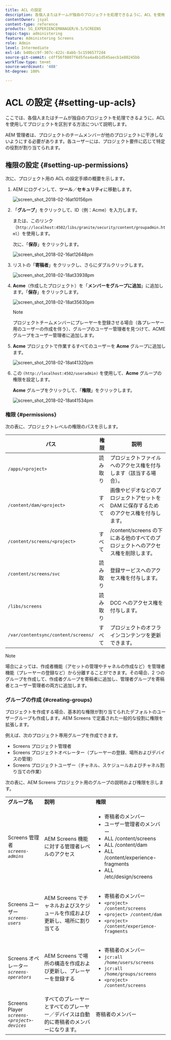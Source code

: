 ```yaml
---
title: ACL の設定
description: 各個人またはチームが独自のプロジェクトを処理できるように、ACL を使用してプロジェクトを区別する方法について説明します。
contentOwner: jsyal
content-type: reference
products: SG_EXPERIENCEMANAGER/6.5/SCREENS
topic-tags: administering
feature: Administering Screens
role: Admin
level: Intermediate
exl-id: b40bcc9f-307c-422c-8abb-5c15965772d4
source-git-commit: cdff56f0807f6d5fea4a4b1d545aecb1e80245bb
workflow-type: tm+mt
source-wordcount: '488'
ht-degree: 100%

---
```


# ACL の設定 {#setting-up-acls}

ここでは、各個人またはチームが独自のプロジェクトを処理できるように、ACL を使用してプロジェクトを区別する方法について説明します。

AEM 管理者は、プロジェクトのチームメンバーが他のプロジェクトに干渉しないようにする必要があります。各ユーザーには、プロジェクト要件に応じて特定の役割が割り当てられます。

## 権限の設定 {#setting-up-permissions}

次に、プロジェクト用の ACL の設定手順の概要を示します。

1. AEM にログインして、**ツール**／**セキュリティ**&#x200B;に移動します。

   ![screen_shot_2018-02-16at10156pm](assets/screen_shot_2018-02-16at10156pm.png)

1. 「**グループ**」をクリックして、ID（例：Acme）を入力します。

   または、このリンク（`http://localhost:4502/libs/granite/security/content/groupadmin.html`）を使用します。

   次に、「**保存**」をクリックします。

   ![screen_shot_2018-02-16at12648pm](assets/screen_shot_2018-02-16at12648pm.png)

1. リストの「**寄稿者**」をクリックし、さらにダブルクリックします。

   ![screen_shot_2018-02-18at33938pm](assets/screen_shot_2018-02-18at33938pm.png)

1. **Acme**（作成したプロジェクト）を「**メンバーをグループに追加**」に追加します。「**保存**」をクリックします。

   ![screen_shot_2018-02-18at35630pm](assets/screen_shot_2018-02-18at35630pm.png)

   >[!NOTE]
   >
   >プロジェクトチームメンバーにプレーヤーを登録させる場合（各プレーヤー用のユーザーの作成を伴う）、グループのユーザー管理者を見つけて、ACME グループをユーザー管理者に追加します。

1. **Acme** プロジェクトで作業するすべてのユーザーを **Acme** グループに追加します。

   ![screen_shot_2018-02-18at41320pm](assets/screen_shot_2018-02-18at41320pm.png)

1. この `(http://localhost:4502/useradmin)` を使用して、**Acme** グループの権限を設定します。

   **Acme** グループをクリックして、「**権限**」をクリックします。

   ![screen_shot_2018-02-18at41534pm](assets/screen_shot_2018-02-18at41534pm.png)

### 権限 {#permissions}

次の表に、プロジェクトレベルの権限のパスを示します。

| **パス** | **権限** | **説明** |
|---|---|---|
| `/apps/<project>` | 読み取り | プロジェクトファイルへのアクセス権を付与します（該当する場合）。 |
| `/content/dam/<project>` | すべて | 画像やビデオなどのプロジェクトアセットを DAM に保存するためのアクセス権を付与します。 |
| `/content/screens/<project>` | すべて | /content/screens の下にある他のすべてのプロジェクトへのアクセス権を削除します。 |
| `/content/screens/svc` | 読み取り | 登録サービスへのアクセス権を付与します。 |
| `/libs/screens` | 読み取り | DCC へのアクセス権を付与します。 |
| `/var/contentsync/content/screens/` | すべて | プロジェクトのオフラインコンテンツを更新できます。 |

>[!NOTE]
>
>場合によっては、作成者機能（アセットの管理やチャネルの作成など）を管理者機能（プレーヤーの登録など）から分離することができます。その場合、2 つのグループを作成して、作成者グループを寄稿者に追加し、管理者グループを寄稿者とユーザー管理者の両方に追加します。

### グループの作成 {#creating-groups}

プロジェクトを作成する場合、基本的な権限が割り当てられたデフォルトのユーザーグループも作成します。AEM Screens で定義された一般的な役割に権限を拡張します。

例えば、次のプロジェクト専用グループを作成できます。

* Screens プロジェクト管理者
* Screens プロジェクトオペレーター（プレーヤーの登録、場所およびデバイスの管理）
* Screens プロジェクトユーザー（チャネル、スケジュールおよびチャネル割り当ての作業）

次の表に、AEM Screens プロジェクト用のグループの説明および権限を示します。

<table>
 <tbody>
  <tr>
   <td><strong>グループ名</strong></td>
   <td><strong>説明</strong></td>
   <td><strong>権限</strong></td>
  </tr>
  <tr>
   <td>Screens 管理者<br /> <em><code>screens-admins</code></em></td>
   <td>AEM Screens 機能に対する管理者レベルのアクセス</td>
   <td>
    <ul>
     <li>寄稿者のメンバー</li>
     <li>ユーザー管理者のメンバー</li>
     <li>ALL /content/screens</li>
     <li>ALL /content/dam</li>
     <li>ALL /content/experience-fragments</li>
     <li>ALL /etc/design/screens</li>
    </ul> </td>
  </tr>
  <tr>
   <td>Screens ユーザー<br /> <em><code>screens-users</code></em></td>
   <td>AEM Screens でチャネルおよびスケジュールを作成および更新し、場所に割り当てる</td>
   <td>
    <ul>
     <li>寄稿者のメンバー</li>
     <li><code>&lt;project&gt; /content/screens</code></li>
     <li><code>&lt;project&gt; /content/dam</code></li>
     <li><code>&lt;project&gt; /content/experience-fragments</code></li>
    </ul> </td>
  </tr>
  <tr>
   <td>Screens オペレーター<br /> <em><code>screens-operators</code></em></td>
   <td>AEM Screens で場所の構造を作成および更新し、プレーヤーを登録する</td>
   <td>
    <ul>
     <li>寄稿者のメンバー</li>
     <li><code>jcr:all /home/users/screens</code></li>
     <li><code>jcr:all /home/groups/screens</code></li>
     <li><code>&lt;project&gt; /content/screens</code></li>
    </ul> </td>
  </tr>
  <tr>
   <td>Screens Player<br /> <em><code>screens-&lt;project&gt;-devices</code></em></td>
   <td>すべてのプレーヤーとすべてのプレーヤー／デバイスは自動的に寄稿者のメンバーになります。</td>
   <td><p> 寄稿者のメンバー</p> </td>
  </tr>
 </tbody>
</table>
